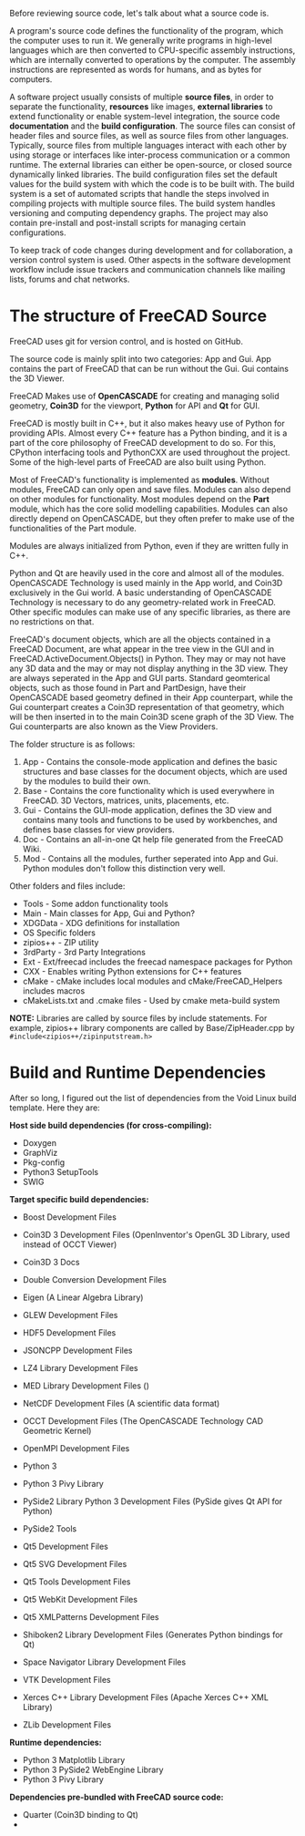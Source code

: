 Before reviewing source code, let's talk about what a source code is.

A program's source code defines the functionality of the program, which the computer uses to run it.
We generally write programs in high-level languages which are then converted to CPU-specific assembly instructions, which are internally converted to operations by the computer. The assembly instructions are represented as words for humans, and as bytes for computers.

A software project usually consists of multiple **source files**, in order to separate the functionality, **resources** like images, **external libraries** to extend functionality or enable system-level integration, the source code **documentation** and the **build configuration**. The source files can consist of header files and source files, as well as source files from other languages. Typically, source files from multiple languages interact with each other by using storage or interfaces like inter-process communication or a common runtime. The external libraries can either be open-source, or closed source dynamically linked libraries. The build configuration files set the default values for the build system with which the code is to be built with. The build system is a set of automated scripts that handle the steps involved in compiling projects with multiple source files. The build system handles versioning and computing dependency graphs. The project may also contain pre-install and post-install scripts for managing certain configurations.

To keep track of code changes during development and for collaboration, a version control system is used. Other aspects in the software development workflow include issue trackers and communication channels like mailing lists, forums and chat networks.
# The structure of FreeCAD Source

FreeCAD uses git for version control, and is hosted on GitHub.

The source code is mainly split into two categories: App and Gui.
App contains the part of FreeCAD that can be run without the Gui.
Gui contains the 3D Viewer.

FreeCAD Makes use of **OpenCASCADE** for creating and managing solid geometry, **Coin3D** for the viewport, **Python** for API and **Qt** for GUI.

FreeCAD is mostly built in C++, but it also makes heavy use of Python for providing APIs.
Almost every C++ feature has a Python binding, and it is a part of the core philosophy of FreeCAD development to do so. For this, CPython interfacing tools and PythonCXX are used throughout the project.
Some of the high-level parts of FreeCAD are also built using Python.

Most of FreeCAD's functionality is implemented as **modules**. Without modules, FreeCAD can only open and save files. Modules can also depend on other modules for functionality. Most modules depend on the **Part** module, which has the core solid modelling capabilities. Modules can also directly depend on OpenCASCADE, but they often prefer to make use of the functionalities of the Part module.

Modules are always initialized from Python, even if they are written fully in C++.

Python and Qt are heavily used in the core and almost all of the modules. OpenCASCADE Technology is used mainly in the App world, and Coin3D exclusively in the Gui world. A basic understanding of OpenCASCADE Technology is necessary to do any geometry-related work in FreeCAD. Other specific modules can make use of any specific libraries, as there are no restrictions on that.

FreeCAD's document objects, which are all the objects contained in a FreeCAD Document, are what appear in the tree view in the GUI and in FreeCAD.ActiveDocument.Objects() in Python. They may or may not have any 3D data and the may or may not display anything in the 3D view. They are always seperated in the App and GUI parts. Standard geomterical objects, such as those found in Part and PartDesign, have their OpenCASCADE based geometry defined in their App counterpart, while the Gui counterpart creates a Coin3D representation of that geometry, which will be then inserted in to the main Coin3D scene graph of the 3D View. The Gui counterparts are also known as the View Providers.

The folder structure is as follows:
1. App - Contains the console-mode application and defines the basic structures and base classes for the document objects, which are used by the modules to build their own.
2. Base - Contains the core functionality which is used everywhere in FreeCAD. 3D Vectors, matrices, units, placements, etc.
3. Gui - Contains the GUI-mode application, defines the 3D view and contains many tools and functions to be used by workbenches, and defines base classes for view providers.
4. Doc - Contains an all-in-one Qt help file generated from the FreeCAD Wiki.
5. Mod - Contains all the modules, further seperated into App and Gui. Python modules don't follow this distinction very well.

Other folders and files include:
- Tools - Some addon functionality tools
- Main - Main classes for App, Gui and Python?
- XDGData - XDG definitions for installation
- OS Specific folders
- zipios++ - ZIP utility
- 3rdParty - 3rd Party Integrations
- Ext - Ext/freecad includes the freecad namespace packages for Python
- CXX - Enables writing Python extensions for C++ features
- cMake - cMake includes local modules and cMake/FreeCAD_Helpers includes macros
- cMakeLists.txt and .cmake files - Used by cmake meta-build system

**NOTE:** Libraries are called by source files by include statements. For example, zipios++ library components are called by Base/ZipHeader.cpp by `#include<zipios++/zipinputstream.h>`
# Build and Runtime Dependencies
After so long, I figured out the list of dependencies from the Void Linux build template. Here they are:

**Host side build dependencies (for cross-compiling):**
- Doxygen
- GraphViz
- Pkg-config
- Python3 SetupTools
- SWIG

**Target specific build dependencies:**
- Boost Development Files

- Coin3D 3 Development Files (OpenInventor's OpenGL 3D Library, used instead of OCCT Viewer)
- Coin3D 3 Docs

- Double Conversion Development Files
- Eigen (A Linear Algebra Library)
- GLEW Development Files
- HDF5 Development Files
- JSONCPP Development Files
- LZ4 Library Development Files
- MED Library Development Files ()
- NetCDF Development Files (A scientific data format)
- OCCT Development Files (The OpenCASCADE Technology CAD Geometric Kernel)
- OpenMPI Development Files

- Python 3
- Python 3 Pivy Library
- PySide2 Library Python 3 Development Files (PySide gives Qt API for Python)
- PySide2 Tools

- Qt5 Development Files
- Qt5 SVG Development Files
- Qt5 Tools Development Files
- Qt5 WebKit Development Files
- Qt5 XMLPatterns Development Files

- Shiboken2 Library Development Files (Generates Python bindings for Qt)

- Space Navigator Library Development Files
- VTK Development Files
- Xerces C++ Library Development Files (Apache Xerces C++ XML Library)
- ZLib Development Files

**Runtime dependencies:**
- Python 3 Matplotlib Library
- Python 3 PySide2 WebEngine Library
- Python 3 Pivy Library

**Dependencies pre-bundled with FreeCAD source code:**
- Quarter (Coin3D binding to Qt)
- 